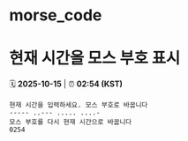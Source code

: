# morse_code
# 현재 시간을 모스 부호 표시
<!-- MORSE_TIME_START -->
🗓️ **2025-10-15** | ⏰ **02:54 (KST)**

```
현재 시간을 입력하세요. 모스 부호로 바꿉니다
----- ..--- ..... ....-
모스 부호를 다시 현재 시간으로 바꿉니다
0254
```
<!-- MORSE_TIME_END -->
